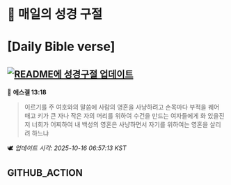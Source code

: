 # 🙏 매일의 성경 구절
# [Daily Bible verse]
## [![README에 성경구절 업데이트](https://github.com/DONGSUKA/first_test/actions/workflows/update-readme-bible.yml/badge.svg)](https://github.com/DONGSUKA/first_test/actions/workflows/update-readme-bible.yml)
<!-- START_BIBLE_VERSE -->
📖 **에스겔 13:18**
> 이르기를 주 여호와의 말씀에 사람의 영혼을 사냥하려고 손목마다 부적을 꿰어 매고 키가 큰 자나 작은 자의 머리를 위하여 수건을 만드는 여자들에게 화 있을진저 너희가 어찌하여 내 백성의 영혼은 사냥하면서 자기를 위하여는 영혼을 살리려 하느냐

🕊️ _업데이트 시각: 2025-10-16 06:57:13 KST_
  <!-- END_BIBLE_VERSE -->
## GITHUB_ACTION
